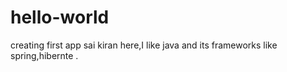 # hello-world
creating first app 
sai kiran here,I like java and its frameworks like spring,hibernte .
